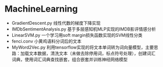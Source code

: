# MachineLearning
* GradientDescent.py 线性代数的梯度下降实现
* IMDbSentimentAnalysis.py 基于多层感知机MLP实现的IMDB影评情感分析
* LinearSVM.py 一个学习用soft margin损失函数实现的SVM线性分类
* fenci.conv 小黄鸡语料分词后的文本
* MyWord2Vec.py 利用tensorflow实现的将文本单词转为词向量模型，主要思路：加载文本数据，清洗文本（未做去除停用词，标点符号处理），创建词汇词典，使用词汇词典查找嵌套，组合嵌套并训练神经网络模型
